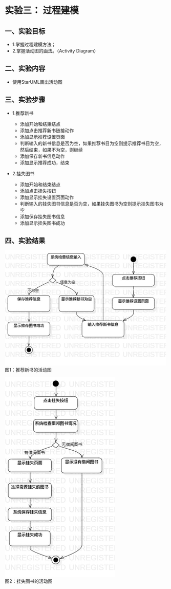 # 实验三： 过程建模

 ## 一、实验目标

 - 1.掌握过程建模方法；
- 2.掌握活动图的画法。（Activity Diagram）


 ## 二、实验内容

 - 使用StarUML画出活动图

 ## 三、实验步骤
- 1.推荐新书
    - 添加开始和结束结点
    - 添加点击推荐新书链接动作
    - 添加显示推荐设置页面
    - 判断输入的新书信息是否为空，如果推荐书目为空则提示推荐书目为空，然后结束，如果不为空，则继续
    - 添加保存新书信息动作
    - 添加显示推荐成功，结束


 - 2.挂失图书
    - 添加开始和结束结点
    - 添加点击挂失按钮
    - 添加显示挂失设置页面动作
    - 判断输入的挂失图书信息是否为空，如果挂失图书为空则提示挂失图书为空
    - 添加保存挂失图书信息
    - 添加显示挂失图书成功

 ## 四、实验结果

 ![活动图](./推荐新书活动图.jpg)  
图1：推荐新书的活动图

 ![活动图](./挂失图书活动图.jpg)  
图2：挂失图书的活动图